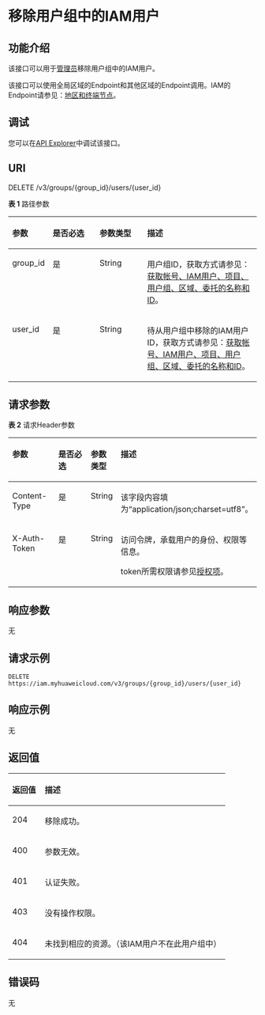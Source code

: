 # 移除用户组中的IAM用户<a name="iam_09_0008"></a>

## 功能介绍<a name="zh-cn_topic_0221482365_section13176175054113"></a>

该接口可以用于<u>[管理员](https://support.huaweicloud.com/usermanual-iam/iam_01_0001.html)</u><u></u>移除用户组中的IAM用户。

该接口可以使用全局区域的Endpoint和其他区域的Endpoint调用。IAM的Endpoint请参见：[地区和终端节点](https://developer.huaweicloud.com/endpoint?IAM)。

## 调试<a name="section19686164211"></a>

您可以在[API Explorer](https://apiexplorer.developer.huaweicloud.com/apiexplorer/doc?product=IAM&api=KeystoneRemoveUserFromGroup)中调试该接口。

## URI<a name="zh-cn_topic_0221482365_section181829507417"></a>

DELETE /v3/groups/\{group\_id\}/users/\{user\_id\}

**表 1**  路径参数

<a name="zh-cn_topic_0221482365_table3185125020412"></a>
<table><thead align="left"><tr id="zh-cn_topic_0221482365_row018535054113"><th class="cellrowborder" valign="top" width="9.59%" id="mcps1.2.5.1.1"><p id="zh-cn_topic_0221482365_p8186165010417"><a name="zh-cn_topic_0221482365_p8186165010417"></a><a name="zh-cn_topic_0221482365_p8186165010417"></a>参数</p>
</th>
<th class="cellrowborder" valign="top" width="20.41%" id="mcps1.2.5.1.2"><p id="zh-cn_topic_0221482365_p61881350124110"><a name="zh-cn_topic_0221482365_p61881350124110"></a><a name="zh-cn_topic_0221482365_p61881350124110"></a>是否必选</p>
</th>
<th class="cellrowborder" valign="top" width="20%" id="mcps1.2.5.1.3"><p id="zh-cn_topic_0221482365_p16189105074118"><a name="zh-cn_topic_0221482365_p16189105074118"></a><a name="zh-cn_topic_0221482365_p16189105074118"></a>参数类型</p>
</th>
<th class="cellrowborder" valign="top" width="50%" id="mcps1.2.5.1.4"><p id="zh-cn_topic_0221482365_p619012500419"><a name="zh-cn_topic_0221482365_p619012500419"></a><a name="zh-cn_topic_0221482365_p619012500419"></a>描述</p>
</th>
</tr>
</thead>
<tbody><tr id="zh-cn_topic_0221482365_row11185750164114"><td class="cellrowborder" valign="top" width="9.59%" headers="mcps1.2.5.1.1 "><p id="zh-cn_topic_0221482365_p18192165012414"><a name="zh-cn_topic_0221482365_p18192165012414"></a><a name="zh-cn_topic_0221482365_p18192165012414"></a>group_id</p>
</td>
<td class="cellrowborder" valign="top" width="20.41%" headers="mcps1.2.5.1.2 "><p id="zh-cn_topic_0221482365_p141931350114115"><a name="zh-cn_topic_0221482365_p141931350114115"></a><a name="zh-cn_topic_0221482365_p141931350114115"></a>是</p>
</td>
<td class="cellrowborder" valign="top" width="20%" headers="mcps1.2.5.1.3 "><p id="zh-cn_topic_0221482365_p9195950134117"><a name="zh-cn_topic_0221482365_p9195950134117"></a><a name="zh-cn_topic_0221482365_p9195950134117"></a>String</p>
</td>
<td class="cellrowborder" valign="top" width="50%" headers="mcps1.2.5.1.4 "><p id="zh-cn_topic_0221482365_p61961508412"><a name="zh-cn_topic_0221482365_p61961508412"></a><a name="zh-cn_topic_0221482365_p61961508412"></a>用户组ID，获取方式请参见：<a href="获取帐号-IAM用户-项目-用户组-区域-委托的名称和ID.md">获取帐号、IAM用户、项目、用户组、区域、委托的名称和ID</a>。</p>
</td>
</tr>
<tr id="zh-cn_topic_0221482365_row31857501417"><td class="cellrowborder" valign="top" width="9.59%" headers="mcps1.2.5.1.1 "><p id="zh-cn_topic_0221482365_p6198135017410"><a name="zh-cn_topic_0221482365_p6198135017410"></a><a name="zh-cn_topic_0221482365_p6198135017410"></a>user_id</p>
</td>
<td class="cellrowborder" valign="top" width="20.41%" headers="mcps1.2.5.1.2 "><p id="zh-cn_topic_0221482365_p519975044119"><a name="zh-cn_topic_0221482365_p519975044119"></a><a name="zh-cn_topic_0221482365_p519975044119"></a>是</p>
</td>
<td class="cellrowborder" valign="top" width="20%" headers="mcps1.2.5.1.3 "><p id="zh-cn_topic_0221482365_p2020110501415"><a name="zh-cn_topic_0221482365_p2020110501415"></a><a name="zh-cn_topic_0221482365_p2020110501415"></a>String</p>
</td>
<td class="cellrowborder" valign="top" width="50%" headers="mcps1.2.5.1.4 "><p id="zh-cn_topic_0221482365_p1203135015418"><a name="zh-cn_topic_0221482365_p1203135015418"></a><a name="zh-cn_topic_0221482365_p1203135015418"></a>待从用户组中移除的IAM用户ID，获取方式请参见：<a href="获取帐号-IAM用户-项目-用户组-区域-委托的名称和ID.md">获取帐号、IAM用户、项目、用户组、区域、委托的名称和ID</a>。</p>
</td>
</tr>
</tbody>
</table>

## 请求参数<a name="zh-cn_topic_0221482365_section320512500415"></a>

**表 2**  请求Header参数

<a name="zh-cn_topic_0221482365_HeaderParameter"></a>
<table><thead align="left"><tr id="zh-cn_topic_0221482365_row7209115018419"><th class="cellrowborder" valign="top" width="20%" id="mcps1.2.5.1.1"><p id="zh-cn_topic_0221482365_p82111850144116"><a name="zh-cn_topic_0221482365_p82111850144116"></a><a name="zh-cn_topic_0221482365_p82111850144116"></a>参数</p>
</th>
<th class="cellrowborder" valign="top" width="20%" id="mcps1.2.5.1.2"><p id="zh-cn_topic_0221482365_p14213155024114"><a name="zh-cn_topic_0221482365_p14213155024114"></a><a name="zh-cn_topic_0221482365_p14213155024114"></a>是否必选</p>
</th>
<th class="cellrowborder" valign="top" width="10%" id="mcps1.2.5.1.3"><p id="zh-cn_topic_0221482365_p52147509410"><a name="zh-cn_topic_0221482365_p52147509410"></a><a name="zh-cn_topic_0221482365_p52147509410"></a>参数类型</p>
</th>
<th class="cellrowborder" valign="top" width="50%" id="mcps1.2.5.1.4"><p id="zh-cn_topic_0221482365_p121515014114"><a name="zh-cn_topic_0221482365_p121515014114"></a><a name="zh-cn_topic_0221482365_p121515014114"></a>描述</p>
</th>
</tr>
</thead>
<tbody><tr id="zh-cn_topic_0221482365_row22097503418"><td class="cellrowborder" valign="top" width="20%" headers="mcps1.2.5.1.1 "><p id="zh-cn_topic_0221482365_p821714502419"><a name="zh-cn_topic_0221482365_p821714502419"></a><a name="zh-cn_topic_0221482365_p821714502419"></a>Content-Type</p>
</td>
<td class="cellrowborder" valign="top" width="20%" headers="mcps1.2.5.1.2 "><p id="zh-cn_topic_0221482365_p72182503412"><a name="zh-cn_topic_0221482365_p72182503412"></a><a name="zh-cn_topic_0221482365_p72182503412"></a>是</p>
</td>
<td class="cellrowborder" valign="top" width="10%" headers="mcps1.2.5.1.3 "><p id="zh-cn_topic_0221482365_p142227502411"><a name="zh-cn_topic_0221482365_p142227502411"></a><a name="zh-cn_topic_0221482365_p142227502411"></a>String</p>
</td>
<td class="cellrowborder" valign="top" width="50%" headers="mcps1.2.5.1.4 "><p id="zh-cn_topic_0221482365_p0224115015419"><a name="zh-cn_topic_0221482365_p0224115015419"></a><a name="zh-cn_topic_0221482365_p0224115015419"></a>该字段内容填为“application/json;charset=utf8”。</p>
</td>
</tr>
<tr id="zh-cn_topic_0221482365_row120925004117"><td class="cellrowborder" valign="top" width="20%" headers="mcps1.2.5.1.1 "><p id="zh-cn_topic_0221482365_p4226050194113"><a name="zh-cn_topic_0221482365_p4226050194113"></a><a name="zh-cn_topic_0221482365_p4226050194113"></a>X-Auth-Token</p>
</td>
<td class="cellrowborder" valign="top" width="20%" headers="mcps1.2.5.1.2 "><p id="zh-cn_topic_0221482365_p0228115019412"><a name="zh-cn_topic_0221482365_p0228115019412"></a><a name="zh-cn_topic_0221482365_p0228115019412"></a>是</p>
</td>
<td class="cellrowborder" valign="top" width="10%" headers="mcps1.2.5.1.3 "><p id="zh-cn_topic_0221482365_p1523017502413"><a name="zh-cn_topic_0221482365_p1523017502413"></a><a name="zh-cn_topic_0221482365_p1523017502413"></a>String</p>
</td>
<td class="cellrowborder" valign="top" width="50%" headers="mcps1.2.5.1.4 "><p id="p169317457455"><a name="p169317457455"></a><a name="p169317457455"></a>访问令牌，承载用户的身份、权限等信息。</p>
<p id="p1893164544511"><a name="p1893164544511"></a><a name="p1893164544511"></a>token所需权限请参见<a href="授权项.md">授权项</a>。</p>
</td>
</tr>
</tbody>
</table>

## 响应参数<a name="zh-cn_topic_0221482365_section9235550154117"></a>

无

## 请求示例<a name="zh-cn_topic_0221482365_section6277195064114"></a>

```
DELETE https://iam.myhuaweicloud.com/v3/groups/{group_id}/users/{user_id}
```

## 响应示例<a name="zh-cn_topic_0221482365_section1628915014419"></a>

无

## 返回值<a name="zh-cn_topic_0221482365_section1330616509413"></a>

<a name="zh-cn_topic_0221482365_table2466"></a>
<table><thead align="left"><tr id="zh-cn_topic_0221482365_row1730835013418"><th class="cellrowborder" valign="top" width="15%" id="mcps1.1.3.1.1"><p id="zh-cn_topic_0221482365_p133101350144111"><a name="zh-cn_topic_0221482365_p133101350144111"></a><a name="zh-cn_topic_0221482365_p133101350144111"></a>返回值</p>
</th>
<th class="cellrowborder" valign="top" width="85%" id="mcps1.1.3.1.2"><p id="zh-cn_topic_0221482365_p9311145019419"><a name="zh-cn_topic_0221482365_p9311145019419"></a><a name="zh-cn_topic_0221482365_p9311145019419"></a>描述</p>
</th>
</tr>
</thead>
<tbody><tr id="zh-cn_topic_0221482365_row123088506416"><td class="cellrowborder" valign="top" width="15%" headers="mcps1.1.3.1.1 "><p id="zh-cn_topic_0221482365_p1131225014419"><a name="zh-cn_topic_0221482365_p1131225014419"></a><a name="zh-cn_topic_0221482365_p1131225014419"></a>204</p>
</td>
<td class="cellrowborder" valign="top" width="85%" headers="mcps1.1.3.1.2 "><p id="zh-cn_topic_0221482365_p173178500410"><a name="zh-cn_topic_0221482365_p173178500410"></a><a name="zh-cn_topic_0221482365_p173178500410"></a>移除成功。</p>
</td>
</tr>
<tr id="zh-cn_topic_0221482365_row153081550174111"><td class="cellrowborder" valign="top" width="15%" headers="mcps1.1.3.1.1 "><p id="zh-cn_topic_0221482365_p1318750134119"><a name="zh-cn_topic_0221482365_p1318750134119"></a><a name="zh-cn_topic_0221482365_p1318750134119"></a>400</p>
</td>
<td class="cellrowborder" valign="top" width="85%" headers="mcps1.1.3.1.2 "><p id="zh-cn_topic_0221482365_p1831912500411"><a name="zh-cn_topic_0221482365_p1831912500411"></a><a name="zh-cn_topic_0221482365_p1831912500411"></a>参数无效。</p>
</td>
</tr>
<tr id="zh-cn_topic_0221482365_row1308195094118"><td class="cellrowborder" valign="top" width="15%" headers="mcps1.1.3.1.1 "><p id="zh-cn_topic_0221482365_p932012504415"><a name="zh-cn_topic_0221482365_p932012504415"></a><a name="zh-cn_topic_0221482365_p932012504415"></a>401</p>
</td>
<td class="cellrowborder" valign="top" width="85%" headers="mcps1.1.3.1.2 "><p id="zh-cn_topic_0221482365_p10321115011412"><a name="zh-cn_topic_0221482365_p10321115011412"></a><a name="zh-cn_topic_0221482365_p10321115011412"></a>认证失败。</p>
</td>
</tr>
<tr id="zh-cn_topic_0221482365_row1130855024119"><td class="cellrowborder" valign="top" width="15%" headers="mcps1.1.3.1.1 "><p id="zh-cn_topic_0221482365_p16322175013419"><a name="zh-cn_topic_0221482365_p16322175013419"></a><a name="zh-cn_topic_0221482365_p16322175013419"></a>403</p>
</td>
<td class="cellrowborder" valign="top" width="85%" headers="mcps1.1.3.1.2 "><p id="zh-cn_topic_0221482365_p163247507414"><a name="zh-cn_topic_0221482365_p163247507414"></a><a name="zh-cn_topic_0221482365_p163247507414"></a>没有操作权限。</p>
</td>
</tr>
<tr id="zh-cn_topic_0221482365_row6308850134117"><td class="cellrowborder" valign="top" width="15%" headers="mcps1.1.3.1.1 "><p id="zh-cn_topic_0221482365_p232535034119"><a name="zh-cn_topic_0221482365_p232535034119"></a><a name="zh-cn_topic_0221482365_p232535034119"></a>404</p>
</td>
<td class="cellrowborder" valign="top" width="85%" headers="mcps1.1.3.1.2 "><p id="zh-cn_topic_0221482365_p17326155014118"><a name="zh-cn_topic_0221482365_p17326155014118"></a><a name="zh-cn_topic_0221482365_p17326155014118"></a>未找到相应的资源。（该IAM用户不在此用户组中）</p>
</td>
</tr>
</tbody>
</table>

## 错误码<a name="zh-cn_topic_0221482365_section143271250154118"></a>

无

